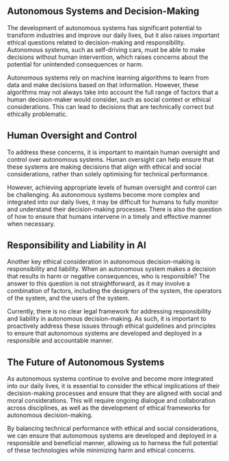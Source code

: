 
Autonomous Systems and Decision-Making
--------------------------------------

The development of autonomous systems has significant potential to transform industries and improve our daily lives, but it also raises important ethical questions related to decision-making and responsibility. Autonomous systems, such as self-driving cars, must be able to make decisions without human intervention, which raises concerns about the potential for unintended consequences or harm.

Autonomous systems rely on machine learning algorithms to learn from data and make decisions based on that information. However, these algorithms may not always take into account the full range of factors that a human decision-maker would consider, such as social context or ethical considerations. This can lead to decisions that are technically correct but ethically problematic.

Human Oversight and Control
---------------------------

To address these concerns, it is important to maintain human oversight and control over autonomous systems. Human oversight can help ensure that these systems are making decisions that align with ethical and social considerations, rather than solely optimising for technical performance.

However, achieving appropriate levels of human oversight and control can be challenging. As autonomous systems become more complex and integrated into our daily lives, it may be difficult for humans to fully monitor and understand their decision-making processes. There is also the question of how to ensure that humans intervene in a timely and effective manner when necessary.

Responsibility and Liability in AI
----------------------------------

Another key ethical consideration in autonomous decision-making is responsibility and liability. When an autonomous system makes a decision that results in harm or negative consequences, who is responsible? The answer to this question is not straightforward, as it may involve a combination of factors, including the designers of the system, the operators of the system, and the users of the system.

Currently, there is no clear legal framework for addressing responsibility and liability in autonomous decision-making. As such, it is important to proactively address these issues through ethical guidelines and principles to ensure that autonomous systems are developed and deployed in a responsible and accountable manner.

The Future of Autonomous Systems
--------------------------------

As autonomous systems continue to evolve and become more integrated into our daily lives, it is essential to consider the ethical implications of their decision-making processes and ensure that they are aligned with social and moral considerations. This will require ongoing dialogue and collaboration across disciplines, as well as the development of ethical frameworks for autonomous decision-making.

By balancing technical performance with ethical and social considerations, we can ensure that autonomous systems are developed and deployed in a responsible and beneficial manner, allowing us to harness the full potential of these technologies while minimizing harm and ethical concerns.

